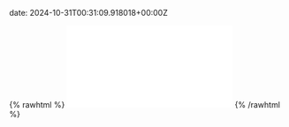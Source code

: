date: 2024-10-31T00:31:09.918018+00:00Z


{% rawhtml %}
<embed src="./example.com-http.html" type="text/html">
{% /rawhtml %}